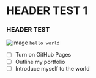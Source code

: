 # HEADER TEST 1
### HEADER TEST 
![image](https://github.com/Exp-Communicate-Using-Markdown-Cohort-1/series-communicate-using-markdown-JSaggar/assets/106027251/ffb67488-d068-4d14-9109-3554fd91edda)
``
hello world
``


- [ ] Turn on GitHub Pages
- [ ] Outline my portfolio
- [ ] Introduce myself to the world
